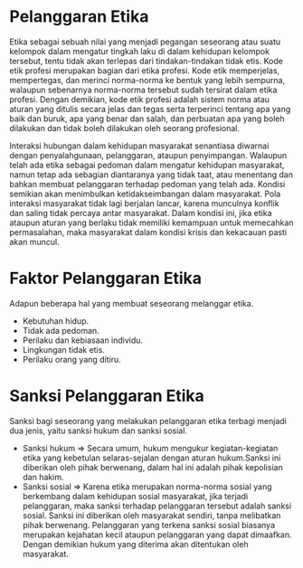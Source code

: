 # Pelanggaran Etika
Etika sebagai sebuah nilai yang menjadi pegangan seseorang atau suatu kelompok dalam mengatur tingkah laku di dalam kehidupan kelompok tersebut, tentu tidak akan terlepas dari tindakan-tindakan tidak etis. Kode etik profesi merupakan bagian dari etika profesi. Kode etik memperjelas, mempertegas, dan merinci norma-norma ke bentuk yang lebih sempurna, walaupun sebenarnya norma-norma tersebut sudah tersirat dalam etika profesi. Dengan demikian, kode etik profesi adalah sistem norma atau aturan yang ditulis secara jelas dan tegas serta terperinci tentang apa yang baik dan buruk, apa yang benar dan salah, dan perbuatan apa yang boleh dilakukan dan tidak boleh dilakukan oleh seorang profesional.

Interaksi hubungan dalam kehidupan masyarakat senantiasa diwarnai dengan penyalahgunaan, pelanggaran, ataupun penyimpangan. Walaupun telah ada etika sebagai pedoman dalam mengatur kehidupan masyarakat, namun tetap ada sebagian diantaranya yang tidak taat, atau menentang dan bahkan membuat pelanggaran terhadap pedoman yang telah ada. Kondisi semikian akan menimbulkan ketidakseimbangan dalam masyarakat. Pola interaksi masyarakat tidak lagi berjalan lancar, karena munculnya konflik dan saling tidak percaya antar masyarakat. Dalam kondisi ini, jika etika ataupun aturan yang berlaku tidak memiliki kemampuan untuk memecahkan permasalahan, maka masyarakat dalam kondisi krisis dan kekacauan pasti akan muncul.

# Faktor Pelanggaran Etika
Adapun beberapa hal yang membuat seseorang melanggar etika.
- Kebutuhan hidup.
- Tidak ada pedoman.
- Perilaku dan kebiasaan individu.
- Lingkungan tidak etis.
- Perilaku orang yang ditiru.

# Sanksi Pelanggaran Etika
Sanksi bagi seseorang yang melakukan pelanggaran etika terbagi menjadi dua jenis, yaitu sanksi hukum dan sanksi sosial.
- Sanksi hukum => Secara umum, hukum mengukur kegiatan-kegiatan etika yang kebetulan selaras-sejalan dengan aturan hukum.Sanksi ini diberikan oleh pihak berwenang, dalam hal ini adalah pihak kepolisian dan hakim. 
- Sanksi sosial => Karena etika merupakan norma-norma sosial yang berkembang dalam kehidupan sosial masyarakat, jika terjadi pelanggaran, maka sanksi terhadap pelanggaran tersebut adalah sanksi sosial. Sanksi ini diberikan oleh masyarakat sendiri, tanpa melibatkan pihak berwenang. Pelanggaran yang terkena sanksi sosial biasanya merupakan kejahatan kecil ataupun pelanggaran yang dapat dimaafkan. Dengan demikian hukum yang diterima akan ditentukan oleh masyarakat.

